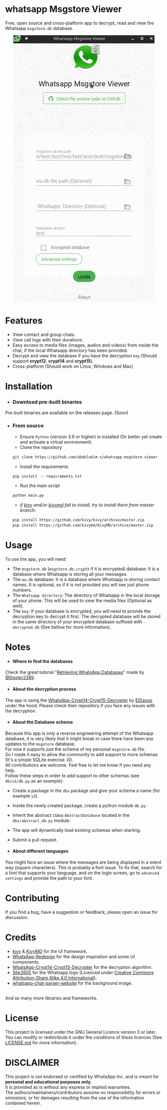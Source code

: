 # whatsapp Msgstore Viewer
Free, open source and cross-platform app to decrypt, read and view the Whatsapp `msgstore.db` database.
<br/>
<p align="center">
  <img src="./assets/demo/demo_gif_2.gif">
</p>

# Features
* View contact and group chats. 
* View call logs with their durations.
* Easy access to media files (images, audios and videos) from inside the chat, if the local Whatsapp directory has been provided. 
* Decrypt and view the database if you have the decryption `key` (Should support **crypt12**, **crypt14** and **crypt15**).
* Cross-platform (Should work on Linux, Windows and Mac)


# Installation
* ### Download pre-built binaries
Pre-built binaries are available on the releases page. 
(Soon) 
* ### From source
  * Ensure `Python` (version 3.9 or higher) is installed (Or better yet create and activate a virtual environment).
  * Clone the repository
  ```bash 
  git clone https://github.com/abdeladim-s/whatsapp-msgstore-viewer 
  ```
  * Install the requirements
  ```bash 
  pip install -r requirements.txt
  ```
  * Run the main script
  ```bash 
  python main.py 
  ```
  * _if [kivy](https://kivy.org/doc/stable/) and/or [kivymd](https://kivymd.readthedocs.io/) fail to install, try to install them from master branch:_
  ```bash 
  pip install https://github.com/kivy/kivy/archive/master.zip
  pip install https://github.com/kivymd/KivyMD/archive/master.zip 
  ```

# Usage
To use the app, you will need:
* The `msgstore.db` (`msgstore.db.cryptX` if it is encrypted) database: It is a database where Whatsapp is storing all your messages.
* The `wa.db` database: It is a database where Whatsapp is storing contact names. It is optional, so if it is not provided you will see just phone numbers.
* The `Whatsapp directory`: The directory of Whatsapp in the local storage of your phone. This will be used to view the media files (Optional as well).
* The `key`: If your database is encrypted, you will need to provide the decryption key to decrypt it first. The decrypted database will be stored in the same directory of your encrypted database suffixed with `-decrypted.db`
  (See bellow for more information).

# Notes
* #### Where to find the databases
Check the great tutorial "[Retrieving WhatsApp Databases](https://github.com/Dexter2389/whatsapp-backup-chat-viewer#retrieving-whatsapp-databases)" made by [@Dexter2389](https://github.com/Dexter2389).

* #### About the decryption process
The app is using the [WhatsApp-Crypt14-Crypt15-Decrypter](https://github.com/ElDavoo/WhatsApp-Crypt14-Crypt15-Decrypter) by [ElDavoo](https://github.com/ElDavoo) under the hood.
Please check their repository if you face any issues with the decryption. 
* #### About the Database schema
Because this app is only a reverse engineering attempt of the Whatsapp database, it is very likely that it might break
in case there have been any updates to the `msgstore` database.
<br/>
For now it supports just the schema of my personal `msgstore.db` file.
<br/>
So I made it easy to allow the community to add support to more schemas (It's a simple SQLite exercise :D).
<br/>
All contributions are welcome. Feel free to let me know if you need any help.
<br/>
Follow these steps in order to add support to other schemas (see `db/v1/db.py` as an example):
* Create a package in the `dbs` package and give your schema a name (for example `v2`).
* Inside the newly created package, create a python module `db.py`.
* Inherit the abstract class `AbstractDatabase` located in the `dbs/abstract_db.py` module.
* The app will dynamically load existing schemas when starting. 
* Submit a pull request. 

* #### About different languages
You might face an issue where the messages are being displayed in a wierd way (square characters).
This is probably a font issue. To fix that, search for a font that supports your language, and on the login screen, go to
`advanced settings` and provide the path to your font. 
# Contributing
If you find a bug, have a suggestion or feedback, please open an issue for discussion.

# Credits

- [kivy](https://kivy.org) & [KivyMD](https://kivymd.readthedocs.io) for the UI framework.
- [WhatsApp-Redesign](https://github.com/haddiebakrie/WhatsApp-Redesign) for the design inspiration and some UI components.
- [WhatsApp-Crypt14-Crypt15-Decrypter](https://github.com/ElDavoo/WhatsApp-Crypt14-Crypt15-Decrypter) for the decryption algorithm.
- [Sbk2605](https://commons.m.wikimedia.org/wiki/File:Whatsapp_logo.jpg) for the Whatsapp logo (Licenced under [Creative Commons Attribution-Share Alike 4.0 International](https://creativecommons.org/licenses/by-sa/4.0/deed.en)).
- [whatsapp-chat-parser-website](https://github.com/Pustur/whatsapp-chat-parser-website) for the background image.
<br/>
And so many more libraries and frameworks.


# License

This project is licensed under the GNU General Licence version 3 or later. You can modify or redistribute it under the conditions
of these licences (See [LICENSE.md](./LICENSE.md) for more information).

# DISCLAIMER
This project is not endorsed or certified by WhatsApp Inc. and is meant for **personal and educational purposes only**.
<br/>
It is provided as is without any express or implied warranties.<br>
The authors/maintainers/contributors assume no responsibility for errors or omissions, or for damages resulting from the use of the information contained herein.<br>





